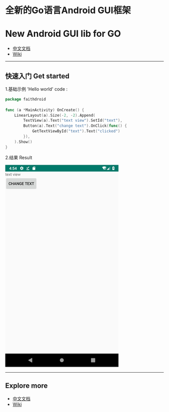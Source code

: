 # 全新的Go语言Android GUI框架
# New Android GUI lib for GO 

- [中文文档](https://github.com/gofaith/faithdroid/wiki/%E5%BF%AB%E9%80%9F%E5%BC%80%E5%A7%8B)
- [Wiki](https://github.com/gofaith/faithdroid/wiki)

---
## 快速入门 Get started

1.基础示例 'Hello world' code :

```Go
package faithdroid

func (a *MainActivity) OnCreate() {
	LinearLayout(a).Size(-2, -2).Append(
		TextView(a).Text("text view").SetId("text"),
		Button(a).Text("change text").OnClick(func() {
			GetTextViewById("text").Text("clicked")
		}),
	).Show()
}
```
2.结果 Result

![hello](https://github.com/gofaith/faithdroid/blob/master/res/hello.jpeg?raw=true)

---

## Explore more

- [中文文档](https://github.com/gofaith/faithdroid/wiki/%E7%9B%AE%E5%BD%95)
- [Wiki](https://github.com/gofaith/faithdroid/wiki)
